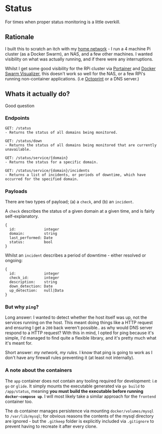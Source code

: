 # Status

For times when proper status monitoring is a little overkill.

## Rationale

I built this to scratch an itch with my [home network](https://fergus.london/pimping-out-your-home-network/) - I run a 4 machine Pi cluster (as a Docker Swarm), an NAS, and a few other machines. I wanted visibility on what was actually running, and if there were any interruptions.

Whilst I get some good visibility for the RPi cluster via [Portainer](https://github.com/portainer/portainer) and [Docker Swarm Visualizer](https://github.com/dockersamples/docker-swarm-visualizer), this doesn't work so well for the NAS, or a few RPi's running non-container applications. (i.e [Octoprint](https://octoprint.org/) or a DNS server.) 

## Whats it actually do?

Good question

### Endpoints

```
GET: /status
- Returns the status of all domains being monitored.

GET: /status/down
- Returns the status of all domains being monitored that are currently unavailable.

GET: /status/service/{domain}
- Returns the status for a specific domain.

GET: /status/service/{domain}/incidents
- Returns a list of incidents, or periods of downtime, which have occurred for the specified domain.
```

### Payloads

There are two types of payload; (a) a `check`, and (b) an `incident`.

A `check` describes the status of a given domain at a given time, and is fairly self-explanatory.

```
{
  id:             integer
  domain:         string
  last_performed: Date
  status:         bool
}
```

Whilst an `incident` describes a period of downtime - either resolved or ongoing:

```
{
  id:             integer
  check_id:       integer
  description:    string
  down_detection: Date
  up_detection:   null|Data
}
```

### But why `ping`?

Long answer: I wanted to detect whether the host itself was up, not the services running on the host. This meant doing things like a HTTP request and ensuring I get a `200` back weren't possible.. as why would DNS server respond to a HTTP request? With this in mind, I opted for ping because it's simple, I'd managed to find quite a flexible library, and it's pretty much what it's meant for.

Short answer: *my network, my rules*. I know that ping is going to work as I don't have any firewall rules preventing it (at least not internally).

### A note about the containers

The `app` container does not contain any tooling required for development: i.e `go` or `glide`. It simply mounts the executable generated via `go build` to `/app/status`, meaning **you must build the executable before running `docker-compose up`**. I will most likely take a similar approach for the `frontend` container too.

The `db` container manages persistence via mounting `docker/volumes/mysql` to `/var/lib/mysql`; for obvious reasons the contents of the mysql directory are ignored - but the `.gitkeep` folder is explicitly included via `.gitignore` to prevent having to recreate it after every clone.
